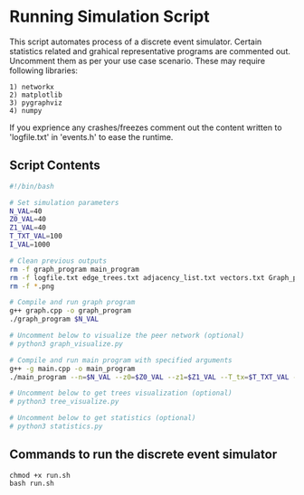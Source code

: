 # Running Simulation Script

This script automates process of a discrete event simulator. Certain statistics related and grahical representative programs are commented out.<br>
Uncomment them as per your use case scenario. These may require following libraries:
```
1) networkx
2) matplotlib
3) pygraphviz
4) numpy
```
If you exprience any crashes/freezes comment out the content written to 'logfile.txt' in 'events.h' to ease the runtime.

## Script Contents

```bash
#!/bin/bash

# Set simulation parameters
N_VAL=40
Z0_VAL=40
Z1_VAL=40
T_TXT_VAL=100
I_VAL=1000

# Clean previous outputs
rm -f graph_program main_program
rm -f logfile.txt edge_trees.txt adjacency_list.txt vectors.txt Graph_peers.png
rm -f *.png

# Compile and run graph program
g++ graph.cpp -o graph_program
./graph_program $N_VAL

# Uncomment below to visualize the peer network (optional)
# python3 graph_visualize.py

# Compile and run main program with specified arguments
g++ -g main.cpp -o main_program
./main_program --n=$N_VAL --z0=$Z0_VAL --z1=$Z1_VAL --T_tx=$T_TXT_VAL --I=$I_VAL

# Uncomment below to get trees visualization (optional)
# python3 tree_visualize.py

# Uncomment below to get statistics (optional)
# python3 statistics.py
```

## Commands to run the discrete event simulator
```
chmod +x run.sh
bash run.sh
```

